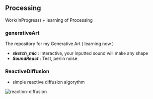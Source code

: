 ## Processing
Work(InProgress) + learning of Processing

### generativeArt
The repository for my Generative Art ( learning now )

- ***sketch_mic*** : interactive, your inputted sound will make any shape
- ***SoundReact*** : Test, perlin noise

### ReactiveDiffusion

- simple reactive diffusion algorythm

<img src="https://github.com/Beef1297/Processing/tree/images/images/reaction_diffusion.png" title="reaction-diffusion">
